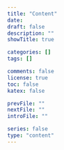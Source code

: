 ```yaml
---
title: "Content"
date:
draft: false
description: ""
showTitle: true

categories: []
tags: []

comments: false
license: true
toc: false
katex: false

prevFile: ""
nextFile: ""
introFile: ""

series: false
type: "content"
---
```

